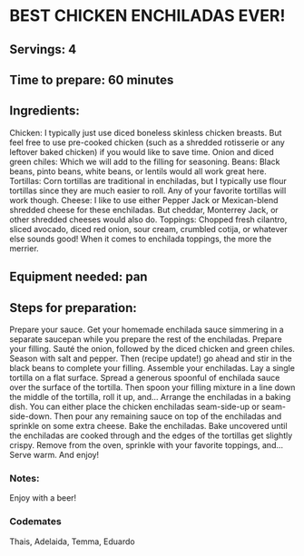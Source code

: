 # BEST CHICKEN ENCHILADAS EVER!


## Servings: 4

## Time to prepare: 60 minutes

## Ingredients: 
Chicken: I typically just use diced boneless skinless chicken breasts.  But feel free to use pre-cooked chicken (such as a shredded rotisserie or any leftover baked chicken) if you would like to save time.
Onion and diced green chiles: Which we will add to the filling for seasoning.
Beans: Black beans, pinto beans, white beans, or lentils would all work great here.
Tortillas: Corn tortillas are traditional in enchiladas, but I typically use flour tortillas since they are much easier to roll.  Any of your favorite tortillas will work though.
Cheese: I like to use either Pepper Jack or Mexican-blend shredded cheese for these enchiladas.  But cheddar, Monterrey Jack, or other shredded cheeses would also do.
Toppings: Chopped fresh cilantro, sliced avocado, diced red onion, sour cream, crumbled cotija, or whatever else sounds good!  When it comes to enchilada toppings, the more the merrier.


## Equipment needed: pan


## Steps for preparation:
Prepare your sauce.  Get your homemade enchilada sauce simmering in a separate saucepan while you prepare the rest of the enchiladas.
Prepare your filling.  Sauté the onion, followed by the diced chicken and green chiles.  Season with salt and pepper.  Then (recipe update!) go ahead and stir in the black beans to complete your filling.
Assemble your enchiladas.  Lay a single tortilla on a flat surface.  Spread a generous spoonful of enchilada sauce over the surface of the tortilla.  Then spoon your filling mixture in a line down the middle of the tortilla, roll it up, and…
Arrange the enchiladas in a baking dish. You can either place the chicken enchiladas seam-side-up or seam-side-down.  Then pour any remaining sauce on top of the enchiladas and sprinkle on some extra cheese.
Bake the enchiladas. Bake uncovered until the enchiladas are cooked through and the edges of the tortillas get slightly crispy.  Remove from the oven, sprinkle with your favorite toppings, and…
Serve warm.  And enjoy!


### Notes:
Enjoy with a beer!


### Codemates #
Thais, Adelaida, Temma, Eduardo
